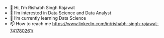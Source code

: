 - 👋 Hi, I’m Rishabh Singh Rajawat
- 👀 I’m interested in Data Science and Data Analyst
- 🌱 I’m currently learning Data Science
- 📫 How to reach me https://www.linkedin.com/in/rishabh-singh-rajawat-741780261/

<!---
Rishabh01411/Rishabh01411 is a ✨ special ✨ repository because its `README.md` (this file) appears on your GitHub profile.
You can click the Preview link to take a look at your changes.
--->

